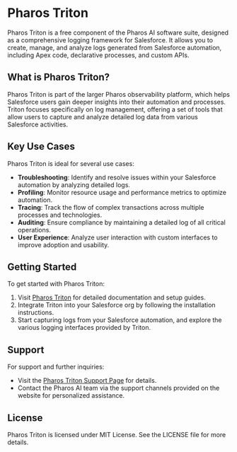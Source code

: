 # Pharos Triton

Pharos Triton is a free component of the Pharos AI software suite, designed as a comprehensive logging framework for Salesforce. It allows you to create, manage, and analyze logs generated from Salesforce automation, including Apex code, declarative processes, and custom APIs.

## What is Pharos Triton?

Pharos Triton is part of the larger Pharos observability platform, which helps Salesforce users gain deeper insights into their automation and processes. Triton focuses specifically on log management, offering a set of tools that allow users to capture and analyze detailed log data from various Salesforce activities.

## Key Use Cases

Pharos Triton is ideal for several use cases:
- **Troubleshooting**: Identify and resolve issues within your Salesforce automation by analyzing detailed logs.
- **Profiling**: Monitor resource usage and performance metrics to optimize automation.
- **Tracing**: Track the flow of complex transactions across multiple processes and technologies.
- **Auditing**: Ensure compliance by maintaining a detailed log of all critical operations.
- **User Experience**: Analyze user interaction with custom interfaces to improve adoption and usability.

## Getting Started

To get started with Pharos Triton:
1. Visit [Pharos Triton](https://triton.pharos.ai) for detailed documentation and setup guides.
2. Integrate Triton into your Salesforce org by following the installation instructions.
3. Start capturing logs from your Salesforce automation, and explore the various logging interfaces provided by Triton.

## Support

For support and further inquiries:
- Visit the [Pharos Triton Support Page](https://triton.pharos.ai/support) for details.
- Contact the Pharos AI team via the support channels provided on the website for personalized assistance.

## License

Pharos Triton is licensed under MIT License. 
See the LICENSE file for more details.
